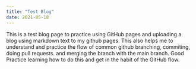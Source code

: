 ```yaml
---
title: "Test Blog"
date: 2021-05-18
---
```


This is a test blog page to practice using GitHub pages and uploading a blog using markdown text to my github pages. This also helps me to understand and practice the flow of common github branching, commiting, doing pull requests. and merging the branch with the main branch.
Good Practice learning how to do this and get in the habit of the GitHub flow.
